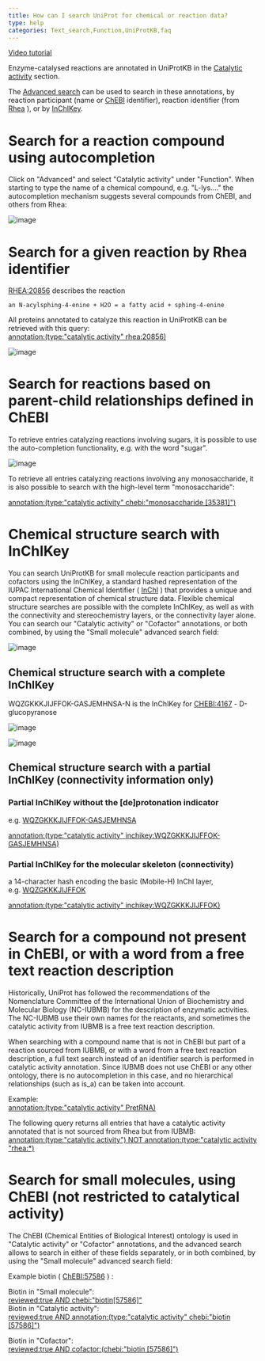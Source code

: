 ```yaml
---
title: How can I search UniProt for chemical or reaction data?
type: help
categories: Text_search,Function,UniProtKB,faq
---
```


[Video tutorial](https://www.youtube.com/watch?v=5eW-eZJ08wc)

Enzyme-catalysed reactions are annotated in UniProtKB in the [Catalytic activity](https://www.uniprot.org/help/catalytic%5Factivity) section.

The [Advanced search](https://www.uniprot.org/help/advanced%5Fsearch) can be used to search in these annotations, by reaction participant (name or [ChEBI](https://www.ebi.ac.uk/chebi/) identifier), reaction identifier (from [Rhea](https://www.rhea-db.org/) ), or by [InChIKey](https://en.wikipedia.org/wiki/International%5FChemical%5FIdentifier#InChIKey).

# Search for a reaction compound using autocompletion

Click on "Advanced" and select "Catalytic activity" under "Function". When starting to type the name of a chemical compound, e.g. "L-lys.…" the autocompletion mechanism suggests several compounds from ChEBI, and others from Rhea:

![image](https://github.com/ebi-uniprot/uniprot-manual/raw/main/images/chem_search.png)

# Search for a given reaction by Rhea identifier

[RHEA:20856](https://www.rhea-db.org/reaction?id=20856) describes the reaction

    an N-acylsphing-4-enine + H2O = a fatty acid + sphing-4-enine

All proteins annotated to catalyze this reaction in UniProtKB can be retrieved with this query:  
[annotation:(type:"catalytic activity" rhea:20856)](https://www.uniprot.org/uniprotkb/?query=annotation%3A%28type%3A%22catalytic+activity%22+RHEA%3A20856%29&sort=score)

![image](https://github.com/ebi-uniprot/uniprot-manual/raw/main/images/chem_rhea.png)

# Search for reactions based on parent-child relationships defined in ChEBI

To retrieve entries catalyzing reactions involving sugars, it is possible to use the auto-completion functionality, e.g. with the word "sugar".

![image](https://github.com/ebi-uniprot/uniprot-manual/raw/main/images/chem_data_1a.png)

To retrieve all entries catalyzing reactions involving any monosaccharide, it is also possible to search with the high-level term "monosaccharide":

[annotation:(type:"catalytic activity" chebi:"monosaccharide \[35381\]")](https://www.uniprot.org/uniprotkb/?query=annotation%3A%28type%3A%22catalytic+activity%22+CHEBI%3A35381%29)

# Chemical structure search with InChIKey

You can search UniProtKB for small molecule reaction participants and cofactors using the InChIKey, a standard hashed representation of the IUPAC International Chemical Identifier ( [InChI](https://www.inchi-trust.org/about-the-inchi-standard/) ) that provides a unique and compact representation of chemical structure data. Flexible chemical structure searches are possible with the complete InChIKey, as well as with the connectivity and stereochemistry layers, or the connectivity layer alone. You can search our "Catalytic activity" or "Cofactor" annotations, or both combined, by using the "Small molecule" advanced search field:

![image](https://github.com/ebi-uniprot/uniprot-manual/raw/main/images/chem_data_2a.png)

## Chemical structure search with a complete InChIKey

WQZGKKKJIJFFOK-GASJEMHNSA-N is the InChIKey for [CHEBI:4167](https://www.ebi.ac.uk/chebi/searchId.do?chebiId=CHEBI:4167) - D-glucopyranose

![image](https://github.com/ebi-uniprot/uniprot-manual/raw/main/images/chemical_data_search-6.png)

![image](https://github.com/ebi-uniprot/uniprot-manual/raw/main/images/chemical_data_search-7.png)

## Chemical structure search with a partial InChIKey (connectivity information only)

### Partial InChIKey without the \[de\]protonation indicator

e.g. [WQZGKKKJIJFFOK-GASJEMHNSA](https://www.ebi.ac.uk/chebi/advancedSearchFT.do?searchString=WQZGKKKJIJFFOK-GASJEMHNSA)

[annotation:(type:"catalytic activity" inchikey:WQZGKKKJIJFFOK-GASJEMHNSA)](https://www.uniprot.org/uniprotkb/?query=annotation%3A%28type%3A%22catalytic+activity%22+inchikey%3AWQZGKKKJIJFFOK-GASJEMHNSA%29)

### Partial InChIKey for the molecular skeleton (connectivity)

a 14-character hash encoding the basic (Mobile-H) InChI layer, e.g. [WQZGKKKJIJFFOK](https://www.ebi.ac.uk/chebi/advancedSearchFT.do?searchString=WQZGKKKJIJFFOK)

[annotation:(type:"catalytic activity" inchikey:WQZGKKKJIJFFOK)](https://www.uniprot.org/uniprotkb/?query=annotation%3A%28type%3A%22catalytic+activity%22+inchikey%3AWQZGKKKJIJFFOK%29)

# Search for a compound not present in ChEBI, or with a word from a free text reaction description

Historically, UniProt has followed the recommendations of the Nomenclature Committee of the International Union of Biochemistry and Molecular Biology (NC-IUBMB) for the description of enzymatic activities. The NC-IUBMB use their own names for the reactants, and sometimes the catalytic activity from IUBMB is a free text reaction description.

When searching with a compound name that is not in ChEBI but part of a reaction sourced from IUBMB, or with a word from a free text reaction description, a full text search instead of an identifier search is performed in catalytic activity annotation. Since IUBMB does not use ChEBI or any other ontology, there is no autocompletion in this case, and no hierarchical relationships (such as is_a) can be taken into account.

Example:  
[annotation:(type:"catalytic activity" PretRNA)](https://www.uniprot.org/uniprotkb/?query=annotation%3A%28type%3A%22catalytic+activity%22+PretRNA%29)

The following query returns all entries that have a catalytic activity annotated that is not sourced from Rhea but from IUBMB:  
[annotation:(type:"catalytic activity") NOT annotation:(type:"catalytic activity "rhea:\*)](https://www.uniprot.org/uniprotkb/?query=annotation%3A%28type%3A%22catalytic+activity%22%29+NOT+annotation%3A%28type%3A%22catalytic+activity%22+rhea%3A%2A%29)

# Search for small molecules, using ChEBI (not restricted to catalytical activity)

The ChEBI (Chemical Entities of Biological Interest) ontology is used in "Catalytic activity" or "Cofactor" annotations, and the advanced search allows to search in either of these fields separately, or in both combined, by using the "Small molecule" advanced search field:

Example biotin ( [ChEBI:57586](https://www.ebi.ac.uk/chebi/searchId.do?chebiId=CHEBI:57586) ) :

Biotin in "Small molecule":  
[reviewed:true AND chebi:"biotin\[57586\]"](https://www.uniprot.org/uniprotkb/?query=chebi%3A%22biotin+%5B57586%5D%22+reviewed%3Ayes)  
Biotin in "Catalytic activity":  
[reviewed:true AND annotation:(type:"catalytic activity" chebi:"biotin \[57586\]")](https://www.uniprot.org/uniprotkb/?query=annotation%3A%28type%3A%22catalytic+activity%22+CHEBI%3A57586%29+reviewed%3Ayes)

Biotin in "Cofactor":  
[reviewed:true AND cofactor:(chebi:"biotin \[57586\]")](https://www.uniprot.org/uniprotkb/?query=cofactor%3A%28chebi%3A%22biotin+%5B57586%5D%22%29+reviewed%3Ayes)
